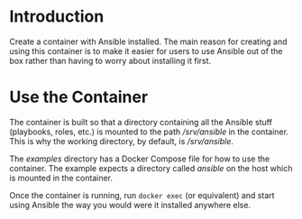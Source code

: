 # Introduction

Create a container with Ansible installed. The main reason for creating and
using this container is to make it easier for users to use Ansible out of the
box rather than having to worry about installing it first.

# Use the Container

The container is built so that a directory containing all the Ansible stuff
(playbooks, roles, etc.) is mounted to the path */srv/ansible* in the
container. This is why the working directory, by default, is */srv/ansible*.

The *examples* directory has a Docker Compose file for how to use the
container. The example expects a directory called *ansible* on the host which
is mounted in the container.

Once the container is running, run ``docker exec`` (or equivalent) and start
using Ansible the way you would were it installed anywhere else.
